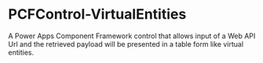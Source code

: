 # PCFControl-VirtualEntities
A Power Apps Component Framework control that allows input of a  Web API Url and the retrieved payload will be presented in a table form like virtual entities.
